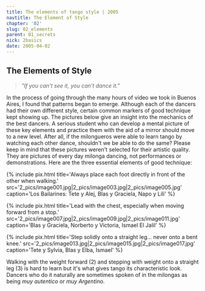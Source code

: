 ```yaml
---
title: The elements of tango style | 2005
navtitle: The Element of Style
chapter: '02'
slug: 02_elements
parent: 01_secrets
nick: 2basics
date: 2005-04-02
---
```


## The Elements of Style

> _"If you can't see it, you can't dance it."_

In the process of going through the many hours of video we took in Buenos Aires, I found that patterns began to emerge.
Although each of the dancers had their own different style, certain common markers of good technique kept showing up.
The pictures below give an insight into the mechanics of the best dancers.
A serious student who can develop a mental picture of these key elements and practice them with the aid of a mirror should move to a new level.
After all, if the milongueros were able to learn tango by watching each other dance, shouldn't we be able to do the same?  Please keep in mind that these pictures weren't selected for their artistic quality.
They are pictures of every day milonga dancing, not performances or demonstrations.
Here are the three essential elements of good technique:

{% include pix.html
title='Always place each foot directly in front of the other when walking.'
src='2_pics/image001.jpg|2_pics/image003.jpg|2_pics/image005.jpg'
caption='Los Bailarines: Tete y Alej, Blas y Graciela, Napo y Lili'
%}

{% include pix.html
title='Lead with the chest, especially when moving forward from a stop.'
src='2_pics/image007.jpg|2_pics/image009.jpg|2_pics/image011.jpg'
caption='Blas y Graciela, Norberto y Victoria, Ismael El Jalil'
%}

{% include pix.html
title='Step solidly onto a straight leg... never onto a bent knee.'
src='2_pics/image013.jpg|2_pics/image015.jpg|2_pics/image017.jpg'
caption='Tete y Sylvia, Blas y Elba, Ismael'
%}

Walking with the weight forward (2) and stepping with weight onto a straight leg (3) is hard to learn but it's what gives tango its characteristic look.
Dancers who do it naturally are sometimes spoken of in the milongas as being _muy autentico_ or _muy Argentino_.
